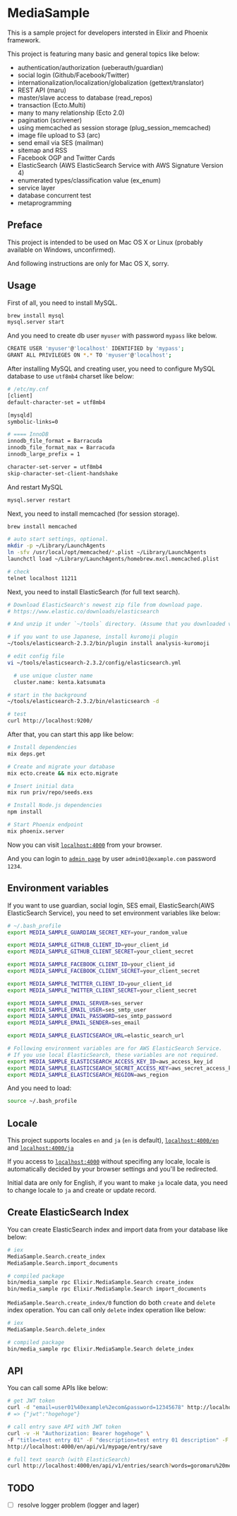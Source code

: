 # MediaSample

This is a sample project for developers intersted in Elixir and Phoenix framework.

This project is featuring many basic and general topics like below:

* authentication/authorization (ueberauth/guardian)
* social login (Github/Facebook/Twitter)
* internationalization/localization/globalization (gettext/translator)
* REST API (maru)
* master/slave access to database (read_repos)
* transaction (Ecto.Multi)
* many to many relationship (Ecto 2.0)
* pagination (scrivener)
* using memcached as session storage (plug_session_memcached)
* image file upload to S3 (arc)
* send email via SES (mailman)
* sitemap and RSS
* Facebook OGP and Twitter Cards
* ElasticSearch (AWS ElasticSearch Service with AWS Signature Version 4)
* enumerated types/classification value (ex_enum)
* service layer
* database concurrent test
* metaprogramming

## Preface

This project is intended to be used on Mac OS X or Linux (probably available on Windows, unconfirmed).

And following instructions are only for Mac OS X, sorry.

## Usage

First of all, you need to install MySQL.

```bash
brew install mysql
mysql.server start
```

And you need to create db user `myuser` with password `mypass` like below.

```bash
CREATE USER 'myuser'@'localhost' IDENTIFIED by 'mypass';
GRANT ALL PRIVILEGES ON *.* TO 'myuser'@'localhost';
```

After installing MySQL and creating user, you need to configure MySQL database to use `utf8mb4` charset like below:

```bash
# /etc/my.cnf
[client]
default-character-set = utf8mb4

[mysqld]
symbolic-links=0

# ==== InnoDB
innodb_file_format = Barracuda
innodb_file_format_max = Barracuda
innodb_large_prefix = 1

character-set-server = utf8mb4
skip-character-set-client-handshake
```

And restart MySQL

```bash
mysql.server restart
```

Next, you need to install memcached (for session storage).

```bash
brew install memcached

# auto start settings, optional.
mkdir -p ~/Library/LaunchAgents
ln -sfv /usr/local/opt/memcached/*.plist ~/Library/LaunchAgents
launchctl load ~/Library/LaunchAgents/homebrew.mxcl.memcached.plist

# check
telnet localhost 11211
```

Next, you need to install ElasticSearch (for full text search).

```bash
# Download ElasticSearch's newest zip file from download page.
# https://www.elastic.co/downloads/elasticsearch

# And unzip it under `~/tools` directory. (Assume that you downloaded version 2.3.2)

# if you want to use Japanese, install kuromoji plugin
~/tools/elasticsearch-2.3.2/bin/plugin install analysis-kuromoji

# edit config file
vi ~/tools/elasticsearch-2.3.2/config/elasticsearch.yml

  # use unique cluster name
  cluster.name: kenta.katsumata

# start in the background
~/tools/elasticsearch-2.3.2/bin/elasticsearch -d

# test
curl http://localhost:9200/
```

After that, you can start this app like below:

```bash
# Install dependencies
mix deps.get

# Create and migrate your database
mix ecto.create && mix ecto.migrate

# Insert initial data
mix run priv/repo/seeds.exs

# Install Node.js dependencies
npm install

# Start Phoenix endpoint
mix phoenix.server
```

Now you can visit [`localhost:4000`](http://localhost:4000) from your browser.

And you can login to [`admin page`](http://localhost:4000/en/admin) by user `admin01@example.com` password `1234`.

## Environment variables

If you want to use guardian, social login, SES email, ElasticSearch(AWS ElasticSearch Service), you need to set environment variables like below:

```bash
# ~/.bash_profile
export MEDIA_SAMPLE_GUARDIAN_SECRET_KEY=your_random_value

export MEDIA_SAMPLE_GITHUB_CLIENT_ID=your_client_id
export MEDIA_SAMPLE_GITHUB_CLIENT_SECRET=your_client_secret

export MEDIA_SAMPLE_FACEBOOK_CLIENT_ID=your_client_id
export MEDIA_SAMPLE_FACEBOOK_CLIENT_SECRET=your_client_secret

export MEDIA_SAMPLE_TWITTER_CLIENT_ID=your_client_id
export MEDIA_SAMPLE_TWITTER_CLIENT_SECRET=your_client_secret

export MEDIA_SAMPLE_EMAIL_SERVER=ses_server
export MEDIA_SAMPLE_EMAIL_USER=ses_smtp_user
export MEDIA_SAMPLE_EMAIL_PASSWORD=ses_smtp_password
export MEDIA_SAMPLE_EMAIL_SENDER=ses_email

export MEDIA_SAMPLE_ELASTICSEARCH_URL=elastic_search_url

# Following environment variables are for AWS ElasticSearch Service.
# If you use local ElasticSearch, these variables are not required.
export MEDIA_SAMPLE_ELASTICSEARCH_ACCESS_KEY_ID=aws_access_key_id
export MEDIA_SAMPLE_ELASTICSEARCH_SECRET_ACCESS_KEY=aws_secret_access_key
export MEDIA_SAMPLE_ELASTICSEARCH_REGION=aws_region
```

And you need to load:

```bash
source ~/.bash_profile
```

## Locale

This project supports locales `en` and `ja` (`en` is default), [`localhost:4000/en`](http://localhost:4000/en) and [`localhost:4000/ja`](http://localhost:4000/ja)

If you access to [`localhost:4000`](http://localhost:4000) without specifing any locale, locale is automatically decided by your browser settings and you'll be redirected.

Initial data are only for English, if you want to make `ja` locale data, you need to change locale to `ja` and create or update record.

## Create ElasticSearch Index

You can create ElasticSearch index and import data from your database like below:

```bash
# iex
MediaSample.Search.create_index
MediaSample.Search.import_documents

# compiled package
bin/media_sample rpc Elixir.MediaSample.Search create_index
bin/media_sample rpc Elixir.MediaSample.Search import_documents
```

`MediaSample.Search.create_index/0` function do both `create` and `delete` index operation. You can call only `delete` index operation like below:

```bash
# iex
MediaSample.Search.delete_index

# compiled package
bin/media_sample rpc Elixir.MediaSample.Search delete_index
```

## API

You can call some APIs like below:

```bash
# get JWT token
curl -d "email=user01%40example%2ecom&password=12345678" http://localhost:4000/en/api/v1/session/create
# => {"jwt":"hogehoge"}

# call entry save API with JWT token
curl -v -H "Authorization: Bearer hogehoge" \
-F "title=test entry 01" -F "description=test entry 01 description" -F "status=1" -F "category_id=1" -F "tags[]=1" -F "tags[]=2" \
http://localhost:4000/en/api/v1/mypage/entry/save

# full text search (with ElasticSearch)
curl http://localhost:4000/en/api/v1/entries/search?words=goromaru%20messi
```

## TODO

- [ ] resolve logger problem (logger and lager)
